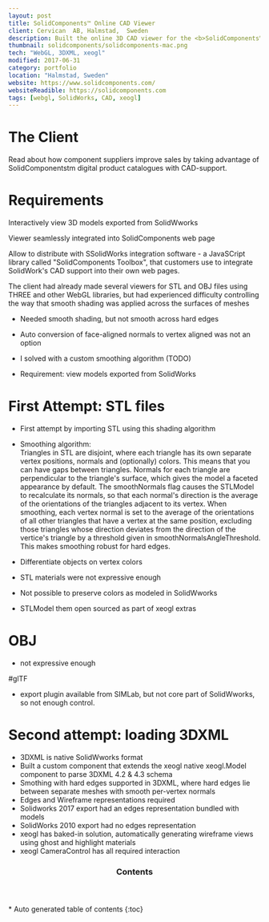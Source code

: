 ```yaml
---
layout: post
title: SolidComponents™ Online CAD Viewer
client: Cervican  AB, Halmstad,  Sweden
description: Built the online 3D CAD viewer for the <b>SolidComponents™</b> product catalog.  
thumbnail: solidcomponents/solidcomponents-mac.png
tech: "WebGL, 3DXML, xeogl"
modified: 2017-06-31
category: portfolio
location: "Halmstad, Sweden"
website: https://www.solidcomponents.com/
websiteReadible: https://solidcomponents.com
tags: [webgl, SolidWorks, CAD, xeogl]
---
```


# The Client



 
 Read about how component suppliers improve sales by taking advantage of SolidComponentstm digital product catalogues with CAD-support.

# Requirements 

Interactively view 3D models exported from SolidWworks

Viewer seamlessly integrated into SolidComponents web page

Allow to distribute with SSolidWorks integration software - a JavaSCript library called "SolidComponents Toolbox", that 
customers use to integrate SolidWork's CAD support into their own web pages.

The client had already made several viewers for STL and OBJ files using THREE and other WebGL libraries, but had 
experienced difficulty controlling the way that smooth shading was applied across the surfaces of meshes

- Needed  smooth shading, but not smooth across hard edges
- Auto conversion of face-aligned normals to vertex aligned was not an option

- I solved with a custom smoothing algorithm (TODO)
- Requirement: view models exported from SolidWorks

# First Attempt:  STL files

- First attempt by importing STL using this shading algorithm
- Smoothing algorithm:  
Triangles in STL are disjoint, where each triangle has its own separate vertex positions, normals and (optionally) colors. 
This means that you can have gaps between triangles. Normals for each triangle are perpendicular to the triangle's surface, 
which gives the model a faceted appearance by default. The smoothNormals flag causes the STLModel to recalculate its normals, 
so that each normal's direction is the average of the orientations of the triangles adjacent to its vertex. When smoothing, 
each vertex normal is set to the average of the orientations of all other triangles that have a vertex at the same position, 
excluding those triangles whose direction deviates from the direction of the vertice's triangle by a threshold given in 
smoothNormalsAngleThreshold. This makes smoothing robust for hard edges.

- Differentiate objects on vertex colors
- STL materials were not expressive enough
- Not possible to preserve colors as modeled in  SolidWworks
- STLModel them open sourced as part of xeogl extras

# OBJ

- not expressive enough

#glTF

- export plugin available from SIMLab, but not core part of SolidWworks, so not enough control.

# Second attempt: loading 3DXML

- 3DXML is native SolidWworks format
- Built a custom component that extends the xeogl native xeogl.Model component to parse 3DXML 4.2 & 4.3 schema
- Smothing with hard edges supported in 3DXML,  where hard edges lie between  separate meshes with smooth per-vertex normals
- Edges and Wireframe representations required 
- Solidworks 2017 export had an edges representation bundled with models
- SolidWorks 2010 export had no edges representation
- xeogl has baked-in solution, automatically generating wireframe views using ghost and highlight materials
- xeogl  CameraControl has all required interaction



<section id="table-of-contents" class="toc">
  <header>
    <h3>Contents</h3>
  </header>
<div id="drawer" markdown="1">
*  Auto generated table of contents
{:toc}
</div>
</section><!-- /#table-of-contents -->



